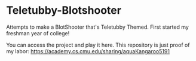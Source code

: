 # Teletubby-Blotshooter
Attempts to make a BlotShooter that's Teletubby Themed. First started my freshman year of college!

You can access the project and play it here. This repository is just proof of my labor:
https://academy.cs.cmu.edu/sharing/aquaKangaroo5191
